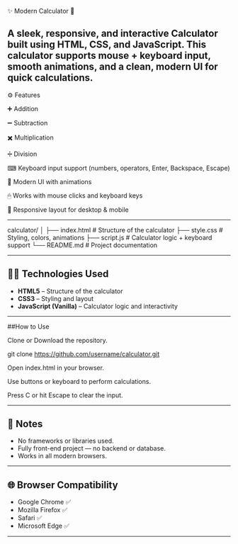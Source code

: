 ✨ Modern Calculator 🔢

A sleek, responsive, and interactive Calculator built using HTML, CSS, and JavaScript.
This calculator supports mouse + keyboard input, smooth animations, and a clean, modern UI for quick calculations.
---

⚙️ Features

➕ Addition

➖ Subtraction

✖️ Multiplication

➗ Division

⌨ Keyboard input support (numbers, operators, Enter, Backspace, Escape)

🎨 Modern UI with animations

🖱 Works with mouse clicks and keyboard keys

📱 Responsive layout for desktop & mobile

---

calculator/
│
├── index.html   # Structure of the calculator
├── style.css    # Styling, colors, animations
├── script.js    # Calculator logic + keyboard support
└── README.md    # Project documentation

---

## 🧑‍💻 Technologies Used

- **HTML5** – Structure of the calculator
- **CSS3** – Styling and layout
- **JavaScript (Vanilla)** – Calculator logic and interactivity

---

##How to Use

Clone or Download the repository.

git clone https://github.com/username/calculator.git

Open index.html in your browser.

Use buttons or keyboard to perform calculations.

Press C or hit Escape to clear the input.

---

## 📌 Notes

- No frameworks or libraries used.
- Fully front-end project — no backend or database.
- Works in all modern browsers.

---

## 🌐 Browser Compatibility

- Google Chrome ✅  
- Mozilla Firefox ✅  
- Safari ✅  
- Microsoft Edge ✅  

---
